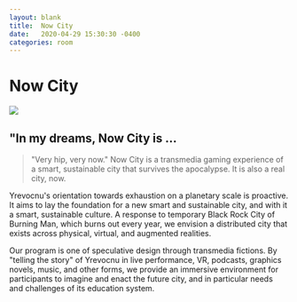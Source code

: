 ```yaml
---
layout: blank
title:  Now City
date:   2020-04-29 15:30:30 -0400
categories: room
---
```

<div class="main">
  <div class="contents">
    <h1>Now City</h1>
    <img src="{{"images/now-city-flag.jpeg" | relative_url}}" />
    <h2>"In my dreams, Now City is ...</h2>
    <blockquote>"Very hip, very now." Now City is a transmedia gaming experience of a smart, sustainable city that survives the apocalypse. It is also a real city, now.</blockquote>
    <p>Yrevocnu's orientation towards exhaustion on a planetary scale is proactive. It aims to lay the foundation for a new smart and sustainable city, and with it a smart, sustainable culture. A response to temporary Black Rock City of Burning Man, which burns out every year, we envision a distributed city that exists across physical, virtual, and augmented realities.</p>
    <p>Our program is one of speculative design through transmedia fictions. By "telling the story" of Yrevocnu in live performance, VR, podcasts, graphics novels, music, and other forms, we provide an immersive environment for participants to imagine and enact the future city, and in particular needs and challenges of its education system.</p>
  </div>
</div>
